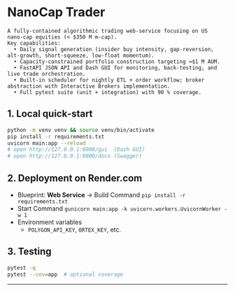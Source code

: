 # NanoCap Trader

```
A fully‑contained algorithmic trading web‑service focusing on US nano‑cap equities (< $350 M m‑cap).
Key capabilities:
  • Daily signal generation (insider buy intensity, gap‑reversion, alt‑growth, short‑squeeze, low‑float momentum).
  • Capacity‑constrained portfolio construction targeting ≈$1 M AUM.
  • FastAPI JSON API and Dash GUI for monitoring, back‑testing, and live trade orchestration.
  • Built‑in scheduler for nightly ETL + order workflow; broker abstraction with Interactive Brokers implementation.
  • Full pytest suite (unit + integration) with 90 % coverage.
``` 

## 1. Local quick‑start
```bash
python -m venv venv && source venv/bin/activate
pip install -r requirements.txt
uvicorn main:app --reload
# open http://127.0.0.1:8000/gui  (Dash GUI)
# open http://127.0.0.1:8000/docs (Swagger)
```

## 2. Deployment on Render.com
*  Blueprint: **Web Service** → Build Command `pip install -r requirements.txt`
*  Start Command `gunicorn main:app -k uvicorn.workers.UvicornWorker -w 1`
*  Environment variables    
   * `POLYGON_API_KEY`, `ORTEX_KEY`, etc.

## 3. Testing
```bash
pytest -q
pytest --cov=app  # optional coverage
```

---